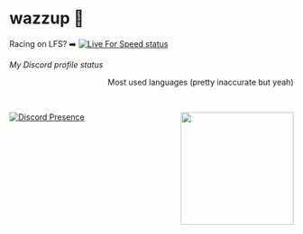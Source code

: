 # wazzup 👋
Racing on LFS? ➡️ [![Live For Speed status](https://www.lfsworld.net/isonline.JerosGamer88)](https://lfs.net/)
<!--<img src="https://ascript89.github.io/assets/kris-pfp.png" align="right" height="150px" />-->


<!--
![status](https://dev.discordprofiles.me/badge/status/735128293254103061?simple=true)
![playing](https://dev.discordprofiles.me/badge/playing/735128293254103061)
![vscode](https://dev.discordprofiles.me/badge/vscode/735128293254103061)
-->
<i>My Discord profile status</i>
<p align="right">Most used languages (pretty inaccurate but yeah)</p><br>
  
[![Discord Presence](https://lanyard.cnrad.dev/api/735128293254103061)](https://discord.com/users/735128293254103061)
<img height="200px" align="right" src="https://github-readme-stats.vercel.app/api/top-langs/?username=jerosajose&theme=dracula" />
